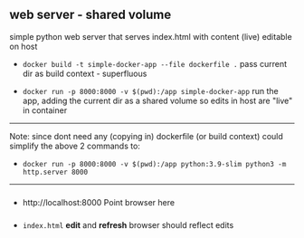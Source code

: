 ##  web server - shared volume
simple python web server that serves index.html with content (live) editable on host 

- `docker build -t simple-docker-app --file dockerfile .`
    pass current dir as build context - superfluous




- `docker run -p 8000:8000 -v $(pwd):/app simple-docker-app`
    run the app, adding the current dir as a shared volume  so edits in host are "live" in container

---
Note: since dont need any (copying in) dockerfile (or build context) could simplify the above 2 commands to:
       
- `docker run -p 8000:8000 -v $(pwd):/app python:3.9-slim python3 -m http.server 8000`

--- 
###
-  http://localhost:8000
    Point browser here

#####
- `index.html` 
**edit** and **refresh** browser should reflect edits